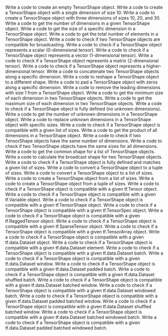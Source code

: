 Write a code to create an empty TensorShape object.
Write a code to create a TensorShape object with a single dimension of size 10.
Write a code to create a TensorShape object with three dimensions of sizes 10, 20, and 30.
Write a code to get the number of dimensions in a given TensorShape object.
Write a code to get the size of a specific dimension in a TensorShape object.
Write a code to get the total number of elements in a TensorShape object.
Write a code to check if two TensorShape objects are compatible for broadcasting.
Write a code to check if a TensorShape object represents a scalar (0-dimensional tensor).
Write a code to check if a TensorShape object represents a vector (1-dimensional tensor).
Write a code to check if a TensorShape object represents a matrix (2-dimensional tensor).
Write a code to check if a TensorShape object represents a higher-dimensional tensor.
Write a code to concatenate two TensorShape objects along a specific dimension.
Write a code to reshape a TensorShape object to a different shape.
Write a code to pad a TensorShape object with zeros along a specific dimension.
Write a code to remove the leading dimensions with size 1 from a TensorShape object.
Write a code to get the minimum size of each dimension in two TensorShape objects.
Write a code to get the maximum size of each dimension in two TensorShape objects.
Write a code to check if a TensorShape object is fully defined (no unknown dimensions).
Write a code to get the number of unknown dimensions in a TensorShape object.
Write a code to replace unknown dimensions in a TensorShape object with specific sizes.
Write a code to check if a TensorShape object is compatible with a given list of sizes.
Write a code to get the product of all dimensions in a TensorShape object.
Write a code to check if two TensorShape objects have the same number of dimensions.
Write a code to check if two TensorShape objects have the same sizes for all dimensions.
Write a code to get the common shape for a list of TensorShape objects.
Write a code to calculate the broadcast shape for two TensorShape objects.
Write a code to check if a TensorShape object is fully defined and matches a given list of sizes.
Write a code to convert a TensorShape object to a tuple of sizes.
Write a code to convert a TensorShape object to a list of sizes.
Write a code to create a TensorShape object from a list of sizes.
Write a code to create a TensorShape object from a tuple of sizes.
Write a code to check if a TensorShape object is compatible with a given tf.Tensor object.
Write a code to check if a TensorShape object is compatible with a given tf.Variable object.
Write a code to check if a TensorShape object is compatible with a given tf.TensorShape object.
Write a code to check if a TensorShape object is compatible with a given tf.TensorSpec object.
Write a code to check if a TensorShape object is compatible with a given tf.RaggedTensor object.
Write a code to check if a TensorShape object is compatible with a given tf.SparseTensor object.
Write a code to check if a TensorShape object is compatible with a given tf.TensorArray object.
Write a code to check if a TensorShape object is compatible with a given tf.data.Dataset object.
Write a code to check if a TensorShape object is compatible with a given tf.data.Dataset element.
Write a code to check if a TensorShape object is compatible with a given tf.data.Dataset batch.
Write a code to check if a TensorShape object is compatible with a given tf.data.Dataset window.
Write a code to check if a TensorShape object is compatible with a given tf.data.Dataset padded batch.
Write a code to check if a TensorShape object is compatible with a given tf.data.Dataset shuffled batch.
Write a code to check if a TensorShape object is compatible with a given tf.data.Dataset batched window.
Write a code to check if a TensorShape object is compatible with a given tf.data.Dataset windowed batch.
Write a code to check if a TensorShape object is compatible with a given tf.data.Dataset padded batched window.
Write a code to check if a TensorShape object is compatible with a given tf.data.Dataset shuffled batched window.
Write a code to check if a TensorShape object is compatible with a given tf.data.Dataset batched windowed batch.
Write a code to check if a TensorShape object is compatible with a given tf.data.Dataset padded batched windowed batch.